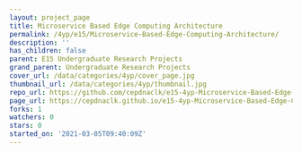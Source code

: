 ```yaml
---
layout: project_page
title: Microservice Based Edge Computing Architecture
permalink: /4yp/e15/Microservice-Based-Edge-Computing-Architecture/
description: ''
has_children: false
parent: E15 Undergraduate Research Projects
grand_parent: Undergraduate Research Projects
cover_url: /data/categories/4yp/cover_page.jpg
thumbnail_url: /data/categories/4yp/thumbnail.jpg
repo_url: https://github.com/cepdnaclk/e15-4yp-Microservice-Based-Edge-Computing-Architecture
page_url: https://cepdnaclk.github.io/e15-4yp-Microservice-Based-Edge-Computing-Architecture
forks: 1
watchers: 0
stars: 0
started_on: '2021-03-05T09:40:09Z'
---
```


